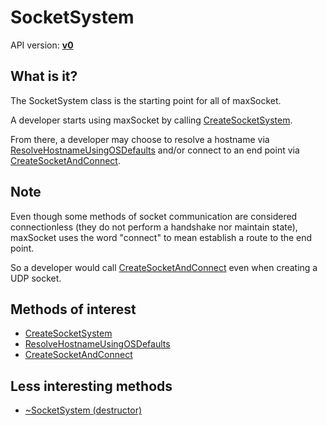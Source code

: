 # SocketSystem

API version: [**v0**](../v0.md)

## What is it?

The SocketSystem class is the starting point for all of maxSocket.

A developer starts using maxSocket by calling [CreateSocketSystem](SocketSystem_CreateSocketSystem.md).

From there, a developer may choose to resolve a hostname via [ResolveHostnameUsingOSDefaults](SocketSystem_ResolveHostnameUsingOSDefaults.md) and/or
connect to an end point via [CreateSocketAndConnect](SocketSystem_CreateSocketAndConnect.md).

## Note

Even though some methods of socket communication are considered connectionless (they do not perform a handshake nor maintain state), maxSocket uses the word "connect" to mean establish a route to the end point.

So a developer would call [CreateSocketAndConnect](SocketSystem_CreateSocketAndConnect.md) even when creating a UDP socket.

## Methods of interest

* [CreateSocketSystem](SocketSystem_CreateSocketSystem.md)
* [ResolveHostnameUsingOSDefaults](SocketSystem_ResolveHostnameUsingOSDefaults.md)
* [CreateSocketAndConnect](SocketSystem_CreateSocketAndConnect.md)

## Less interesting methods

* [~SocketSystem (destructor)](SocketSystem_dtor.md)
